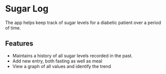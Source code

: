 # Sugar Log
The app helps keep track of sugar levels for a diabetic patient over a period of time.

## Features
* Maintains a history of all sugar levels recorded in the past.
* Add new entry, both fasting as well as meal
* View a graph of all values and identify the trend